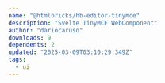 ```yaml
---
name: "@htmlbricks/hb-editor-tinymce"
description: "Svelte TinyMCE WebComponent"
author: "dariocaruso"
downloads: 9
dependents: 2
updated: "2025-03-09T03:10:29.349Z"
tags: 
  - ui
---
```

